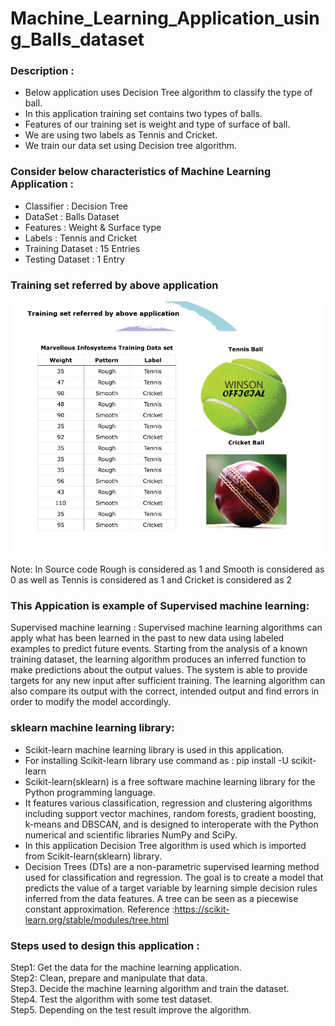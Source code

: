 # Machine_Learning_Application_using_Balls_dataset

### Description :
* Below application uses Decision Tree algorithm to classify the type of ball.
* In this application training set contains two types of balls.
* Features of our training set is weight and type of surface of ball.
* We are using two labels as Tennis and Cricket.
* We train our data set using Decision tree algorithm.

### Consider below characteristics of Machine Learning Application :
* Classifier : Decision Tree
* DataSet : Balls Dataset
* Features : Weight & Surface type
* Labels : Tennis and Cricket
* Training Dataset : 15 Entries
* Testing Dataset : 1 Entry

### Training set referred by above application 
<p align="center">
  <img src="https://github.com/OmkarRatnaparkhi/Machine_Learning_Application_using_Balls_dataset/blob/main/Assets/1Supervised%20Machine%20Learning%20using%20Decision%20Tree%20Balls%20Dataset%20Application.pdf%20-%20Adobe%20Acrobat%20Reader%20DC%20(32-bit)%2002-04-2021%2010_30_55.png" alt="Diagram1">
</p>
Note: In Source code Rough is considered as 1 and Smooth is considered as 0 as well as Tennis is considered as 1 and Cricket is considered as 2

### This Appication is example of Supervised machine learning:
Supervised machine learning : Supervised machine learning algorithms can apply what has been learned in the past to
new data using labeled examples to predict future events.
Starting from the analysis of a known training dataset, the learning algorithm produces
an inferred function to make predictions about the output values.
The system is able to provide targets for any new input after sufficient training.
The learning algorithm can also compare its output with the correct, intended output and
find errors in order to modify the model accordingly.

### sklearn machine learning library:
* Scikit-learn machine learning library is used in this application.
* For installing Scikit-learn library use command as : pip install -U scikit-learn
* Scikit-learn(sklearn) is a free software machine learning library for the Python programming language.
* It features various classification, regression and clustering algorithms including support vector machines, random forests, gradient boosting, k-means and DBSCAN, and is designed to interoperate with the Python numerical and scientific libraries NumPy and SciPy.
* In this application Decision Tree algorithm is used which is imported from Scikit-learn(sklearn) library.
* Decision Trees (DTs) are a non-parametric supervised learning method used for classification and regression. The goal is to create a model that predicts the value of a target variable by learning simple decision rules inferred from the data features. A tree can be seen as a piecewise constant approximation. Reference :https://scikit-learn.org/stable/modules/tree.html

### Steps used to design this application :
Step1: Get the data for the machine learning application. </br>
Step2: Clean, prepare and manipulate that data. </br>
Step3. Decide the machine learning algorithm and train the dataset. </br>
Step4. Test the algorithm with some test dataset. </br>
Step5. Depending on the test result improve the algorithm.  </br>

